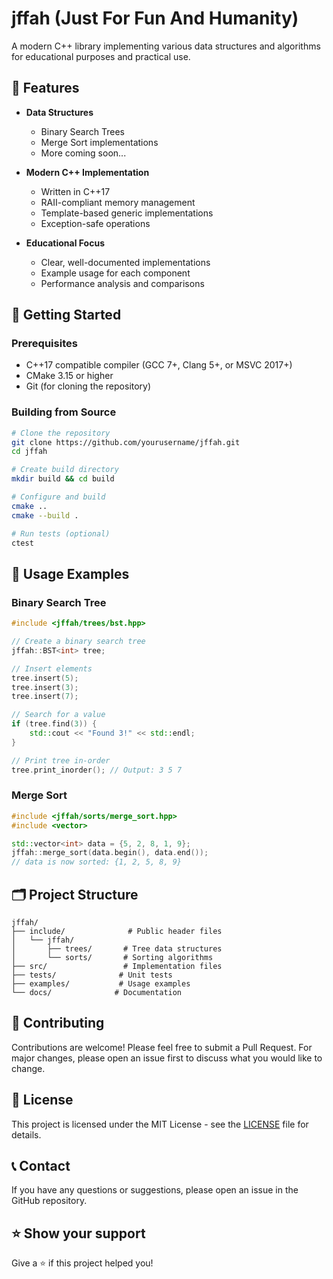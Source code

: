 # jffah (Just For Fun And Humanity)

A modern C++ library implementing various data structures and algorithms for educational purposes and practical use.

## 🌟 Features

- **Data Structures**
  - Binary Search Trees
  - Merge Sort implementations
  - More coming soon...

- **Modern C++ Implementation**
  - Written in C++17
  - RAII-compliant memory management
  - Template-based generic implementations
  - Exception-safe operations

- **Educational Focus**
  - Clear, well-documented implementations
  - Example usage for each component
  - Performance analysis and comparisons

## 🚀 Getting Started

### Prerequisites

- C++17 compatible compiler (GCC 7+, Clang 5+, or MSVC 2017+)
- CMake 3.15 or higher
- Git (for cloning the repository)

### Building from Source

```bash
# Clone the repository
git clone https://github.com/yourusername/jffah.git
cd jffah

# Create build directory
mkdir build && cd build

# Configure and build
cmake ..
cmake --build .

# Run tests (optional)
ctest
```

## 📖 Usage Examples

### Binary Search Tree

```cpp
#include <jffah/trees/bst.hpp>

// Create a binary search tree
jffah::BST<int> tree;

// Insert elements
tree.insert(5);
tree.insert(3);
tree.insert(7);

// Search for a value
if (tree.find(3)) {
    std::cout << "Found 3!" << std::endl;
}

// Print tree in-order
tree.print_inorder(); // Output: 3 5 7
```

### Merge Sort

```cpp
#include <jffah/sorts/merge_sort.hpp>
#include <vector>

std::vector<int> data = {5, 2, 8, 1, 9};
jffah::merge_sort(data.begin(), data.end());
// data is now sorted: {1, 2, 5, 8, 9}
```

## 🗂️ Project Structure

```
jffah/
├── include/              # Public header files
│   └── jffah/
│       ├── trees/       # Tree data structures
│       └── sorts/       # Sorting algorithms
├── src/                 # Implementation files
├── tests/              # Unit tests
├── examples/           # Usage examples
└── docs/              # Documentation
```

## 🤝 Contributing

Contributions are welcome! Please feel free to submit a Pull Request. For major changes, please open an issue first to discuss what you would like to change.

## 📄 License

This project is licensed under the MIT License - see the [LICENSE](LICENSE) file for details.

## 📞 Contact

If you have any questions or suggestions, please open an issue in the GitHub repository.

## ⭐ Show your support

Give a ⭐️ if this project helped you!
